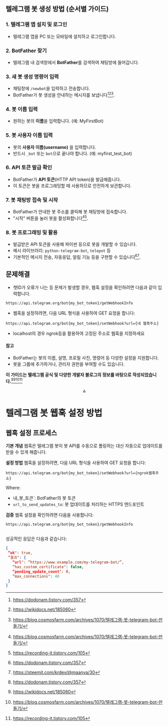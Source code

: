 
## 텔레그램 봇 생성 방법 (순서별 가이드)

### 1. 텔레그램 앱 설치 및 로그인

- 텔레그램 앱을 PC 또는 모바일에 설치하고 로그인합니다.


### 2. BotFather 찾기

- 텔레그램 내 검색창에서 **BotFather**를 검색하여 채팅방에 들어갑니다.


### 3. 새 봇 생성 명령어 입력

- 채팅창에 `/newbot`을 입력하고 전송합니다.
- BotFather가 봇 생성을 안내하는 메시지를 보냅니다[^1][^2][^3].


### 4. 봇 이름 입력

- 원하는 봇의 **이름**을 입력합니다. (예: MyFirstBot)


### 5. 봇 사용자 이름 입력

- 봇의 **사용자 이름(username)** 을 입력합니다.
- 반드시 `_bot` 또는 `bot`으로 끝나야 합니다. (예: myfirst_test_bot)


### 6. API 토큰 발급 확인

- BotFather가 **API 토큰**(HTTP API token)을 발급해줍니다.
- 이 토큰은 봇을 프로그래밍할 때 사용하므로 안전하게 보관합니다.


### 7. 봇 채팅방 접속 및 시작

- BotFather가 안내한 봇 주소를 클릭해 봇 채팅방에 접속합니다.
- "시작" 버튼을 눌러 봇을 활성화합니다[^3][^4].


### 8. 봇 프로그래밍 및 활용

- 발급받은 API 토큰을 사용해 파이썬 등으로 봇을 개발할 수 있습니다.
- 예시 라이브러리: `python-telegram-bot`, `telepot` 등
- 기본적인 메시지 전송, 자동응답, 알림 기능 등을 구현할 수 있습니다[^1][^5].

## 문제해결
- 챗ID가 오류가 나는 등 문제가 발생할 경우, 웹훅 설정을 확인하려면 다음과 같이 입력합니다.
```
https://api.telegram.org/bot{my_bot_token}/getWebhookInfo
```
- 웹훅을 설정하려면, 다음 URL 형식을 사용하여 GET 요청을 합니다:
```
https://api.telegram.org/bot{my_bot_token}/setWebhook?url={내 웹훅주소}
```
- localhost의 경우 ngrok등을 활용하여 고정된 주소로 웹훅을 지정하세요


#### 참고

- BotFather는 봇의 이름, 설명, 프로필 사진, 명령어 등 다양한 설정을 지원합니다.
- 봇을 그룹에 추가하거나, 관리자 권한을 부여할 수도 있습니다.

**이 가이드는 텔레그램 공식 및 다양한 개발자 블로그의 정보를 바탕으로 작성되었습니다.**[^1][^2][^3][^4]

<div style="text-align: center">⁂</div>

[^1]: https://dodonam.tistory.com/357

[^2]: https://wikidocs.net/185060

[^3]: https://blog.cosmosfarm.com/archives/1070/텔레그램-봇-telegram-bot-만들기/

[^4]: https://recording-it.tistory.com/105

[^5]: https://steemit.com/krdev/@maanya/30

[^6]: https://junesker.tistory.com/6

[^7]: https://jow1025.tistory.com/317

[^8]: https://hogni.tistory.com/77

[^9]: https://midoriiroplace.tistory.com/62

[^10]: https://apidog.com/kr/blog/beginners-guide-to-telegram-bot-api-2/

# 텔레그램 봇 웹훅 설정 방법

## 웹훅 설정 프로세스

**기본 개념**
웹훅은 텔레그램 봇이 봇 API를 수동으로 폴링하는 대신 자동으로 업데이트를 받을 수 있게 해줍니다.

**설정 방법**
웹훅을 설정하려면, 다음 URL 형식을 사용하여 GET 요청을 합니다:
```
https://api.telegram.org/bot{my_bot_token}/setWebhook?url={ngrok웹훅주소}
```
Where:
- 내_봇_토큰`: BotFather의 봇 토큰
- `url_to_send_updates_to`: 봇 업데이트를 처리하는 HTTPS 엔드포인트


**검증**
웹훅 설정을 확인하려면 다음을 사용합니다:
```
https://api.telegram.org/bot{my_bot_token}/getWebhookInfo


```

성공적인 응답은 다음과 같습니다:
```json
{
 “ok": true,
 “결과": {
   “url": “https://www.example.com/my-telegram-bot/”,
   “has_custom_certificate": false,
   “pending_update_count": 0,
   “max_connections": 40
 }
}
```

